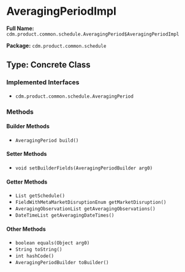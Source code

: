 # AveragingPeriodImpl

**Full Name:** `cdm.product.common.schedule.AveragingPeriod$AveragingPeriodImpl`

**Package:** `cdm.product.common.schedule`

## Type: Concrete Class

### Implemented Interfaces

- `cdm.product.common.schedule.AveragingPeriod`

### Methods

#### Builder Methods

- `AveragingPeriod build()`

#### Setter Methods

- `void setBuilderFields(AveragingPeriodBuilder arg0)`

#### Getter Methods

- `List getSchedule()`
- `FieldWithMetaMarketDisruptionEnum getMarketDisruption()`
- `AveragingObservationList getAveragingObservations()`
- `DateTimeList getAveragingDateTimes()`

#### Other Methods

- `boolean equals(Object arg0)`
- `String toString()`
- `int hashCode()`
- `AveragingPeriodBuilder toBuilder()`

